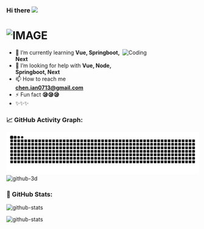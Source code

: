 <h3>
  Hi there 
  <img src="https://media.giphy.com/media/hvRJCLFzcasrR4ia7z/giphy.gif" width="25px">
</h3>

<h1>
  <picture>
    <source media="(prefers-color-scheme: dark)" srcset="https://readme-typing-svg.demolab.com/?font=Fira+Code&weight=600&size=30&duration=4500&pause=1000&color=FFFFFF&background=301B5D00&vCenter=true&width=435&lines=I'm+HungYat+Chan!">
    <source media="(prefers-color-scheme: light)" srcset="https://readme-typing-svg.demolab.com?font=Fira+Code&weight=600&size=30&duration=4500&pause=1000&color=000000&background=301B5D00&vCenter=true&width=435&lines=I'm+HungYat+Chan!">
    <img alt="IMAGE" src="http://LIGHT_IMAGE_URL.png">
  </picture>
</h1>

<img align="right" alt="Coding" width="200" height="200" src="https://blog.hayneschen.top/logo.gif?imw=5000&imh=5000&ima=fit&impolicy=Letterbox&imcolor=%23000000&letterbox=false">

-   🌱 I’m currently learning **Vue, Springboot, Next**
-   🤝 I’m looking for help with **Vue, Node, Springboot, Next**
-   📫 How to reach me **chen.ian0713@gmail.com**
-   ⚡ Fun fact **😪😪😪**
-   ✨✨✨

<!--
**HaynesChennn/HaynesChennn** is a ✨ _special_ ✨ repository because its `README.md` (this file) appears on your GitHub profile.

Here are some ideas to get you started:

- 🔭 I’m currently working on ...
- 🌱 I’m currently learning ...
- 👯 I’m looking to collaborate on ...
- 🤔 I’m looking for help with ...
- 💬 Ask me about ...
- 📫 How to reach me: ...
- 😄 Pronouns: ...
- ⚡ Fun fact: ...
-->

### 📈 GitHub Activity Graph:

<picture>
<source media="(prefers-color-scheme: dark)"
    srcset="https://raw.githubusercontent.com/HaynesChennn/HaynesChennn/output/github-contribution-grid-snake-dark.svg" />
<source media="(prefers-color-scheme: light)"
    srcset="https://raw.githubusercontent.com/HaynesChennn/HaynesChennn/output/github-contribution-grid-snake.svg" />
<img alt="github-snake"
    src="https://raw.githubusercontent.com/HaynesChennn/HaynesChennn/output/github-contribution-grid-snake.svg" />
</picture>

<picture>
<source media="(prefers-color-scheme: dark)"
    srcset="https://raw.githubusercontent.com/HaynesChennn/HaynesChennn/main/profile-3d-contrib/profile-night-rainbow.svg" />
<source media="(prefers-color-scheme: light)"
    srcset="https://raw.githubusercontent.com/HaynesChennn/HaynesChennn/main/profile-3d-contrib/profile-gitblock.svg" />
<img alt="github-3d"
    src="https://raw.githubusercontent.com/HaynesChennn/HaynesChennn/profile-3d-contrib/profile-gitblock.svg" />
</picture>

### 🌟 GitHub Stats:

<p align="center">
<picture>

<source media="(prefers-color-scheme: dark)"
    srcset="https://readme-stats-delivery-klad.vercel.app/api?username=HaynesChennn&show_icons=true&locale=en&theme=tokyonight&hide_border=true" />
<source media="(prefers-color-scheme: light)"
    srcset="https://readme-stats-delivery-klad.vercel.app/api?username=HaynesChennn&show_icons=true&locale=en&bg_color=00000000" />
<img alt="github-stats"
    src="https://readme-stats-delivery-klad.vercel.app/api?username=HaynesChennn&show_icons=true&locale=en&bg_color=00000000" />
</picture>

<picture>

<source media="(prefers-color-scheme: dark)"
    srcset="https://github-readme-stats.vercel.app/api/top-langs/?username=HaynesChennn&theme=tokyonight&layout=compact&hide_border=true" />
<source media="(prefers-color-scheme: light)"
    srcset="https://github-readme-stats.vercel.app/api/top-langs/?username=HaynesChennn&layout=compact&bg_color=00000000" />
<img alt="github-stats" height=193.05 width=300
    src="https://github-readme-stats.vercel.app/api/top-langs/?username=HaynesChennn&layout=compact&bg_color=00000000" />
</picture>

</p>
